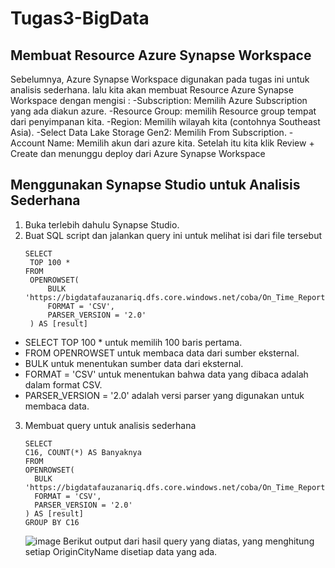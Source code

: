 # Tugas3-BigData


## Membuat Resource Azure Synapse Workspace
Sebelumnya, Azure Synapse Workspace digunakan pada tugas ini untuk analisis sederhana. lalu kita akan membuat Resource Azure Synapse Workspace dengan mengisi :
-Subscription: Memilih Azure Subscription yang ada diakun azure.
-Resource Group: memilih Resource group tempat dari penyimpanan kita.
-Region: Memilih wilayah kita (contohnya Southeast Asia).
-Select Data Lake Storage Gen2: Memilih From Subscription.
-Account Name: Memilih akun dari azure kita.
Setelah itu kita klik Review + Create dan menunggu deploy dari Azure Synapse Workspace

## Menggunakan Synapse Studio untuk Analisis Sederhana
1. Buka terlebih dahulu Synapse Studio.
2. Buat SQL script dan jalankan query ini untuk melihat isi dari file tersebut
   ```
   SELECT
    TOP 100 *
   FROM
    OPENROWSET(
        BULK 'https://bigdatafauzanariq.dfs.core.windows.net/coba/On_Time_Reporting_Carrier_On_Time_Performance_(1987_present)_2016_1.csv',
        FORMAT = 'CSV',
        PARSER_VERSION = '2.0'
    ) AS [result]
   ```
- SELECT TOP 100 * untuk memilih 100 baris pertama.
- FROM OPENROWSET untuk membaca data dari sumber eksternal.
- BULK untuk menentukan sumber data dari eksternal.
- FORMAT = 'CSV' untuk menentukan bahwa data yang dibaca adalah dalam format CSV.
- PARSER_VERSION = '2.0' adalah versi parser yang digunakan untuk membaca data.

3. Membuat query untuk analisis sederhana
      ```
   SELECT
    C16, COUNT(*) AS Banyaknya
   FROM
    OPENROWSET(
        BULK 'https://bigdatafauzanariq.dfs.core.windows.net/coba/On_Time_Reporting_Carrier_On_Time_Performance_(1987_present)_2016_1.csv',
        FORMAT = 'CSV',
        PARSER_VERSION = '2.0'
    ) AS [result]
      GROUP BY C16
   ```
   ![image](https://github.com/AriqAqi/Tugas3-BigData/assets/115605338/ea7c05f0-7c6e-4f39-b9a9-cd42af4080e6)
   Berikut output dari hasil query yang diatas, yang menghitung setiap OriginCityName disetiap data yang ada.
